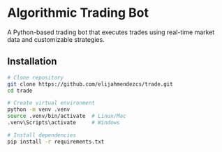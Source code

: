 # Algorithmic Trading Bot

A Python-based trading bot that executes trades using real-time market data and customizable strategies.

## Installation

```bash
# Clone repository
git clone https://github.com/elijahmendezcs/trade.git
cd trade

# Create virtual environment
python -m venv .venv
source .venv/bin/activate  # Linux/Mac
.venv\Scripts\activate     # Windows

# Install dependencies
pip install -r requirements.txt